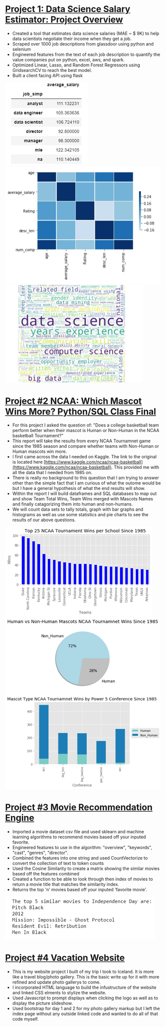 # [Project 1: Data Science Salary Estimator: Project Overview ](https://github.com/spstills23/ds_salary_proj)
* Created a tool that estimates data science salaries (MAE ~ $ 9K) to help data scientists negotiate their income when they get a job.
* Scraped over 1000 job descriptions from glassdoor using python and selenium
* Engineered features from the text of each job description to quantify the value companies put on python, excel, aws, and spark. 
* Optimized Linear, Lasso, and Random Forest Regressors using GridsearchCV to reach the best model. 
* Built a client facing API using flask 

![](/images/avg_salary.jpg)
![](/images/avg_salary_heatmap.jpg)
![](/images/avg_salary_wordcloud.jpg)

# [Project #2 NCAA: Which Mascot Wins More? Python/SQL Class Final](https://github.com/spstills23/Final-Python-Project)
* For this project I asked the question of: "Does a college basketball team perform better when their mascot is Human or Non-Human in the NCAA basketball Tournament?"
* This report will take the results from every NCAA Tournamnet game since the 1985 season and compare whether teams with Non-Human or Human mascots win more.
* I first came across the data I needed on Kaggle. The link to the original is located here [https://www.kaggle.com/ncaa/ncaa-basketball](https://www.kaggle.com/ncaa/ncaa-basketball). 
This provided me with all the data that I needed from 1985 on. 
* There is really no background to this question that I am trying to answer other than the simple fact that I am curious of what the outome would be but I have a general hypothesis of what the end results will show.
* Within the report I will build dataframes and SQL databases to map out and show Team Total Wins, Team Wins merged with Mascots Names and finally catagorizing them into human and non-humans.
* We will count data sets to tally totals, graph with bar graphs and histograms as well as use some statistics and pie charts to see the results of our above questions.

![](/images/ncaa_wins.png)
![](/images/ncaa_pie.png)
![](/images/ncaa_conf_bars.png)

# [Project #3 Movie Recommendation Engine](https://github.com/spstills23/movie_recommendation_engine)
* Imported a movie dataset csv file and used sklearn and machine learning algorithms to recommend movies based off your inputed favorite.
* Engineered features to use in the algorithm: "overview", "keywords", "cast", "genres", "director".
* Combined the features into one string and used CountVectorize to convert the collection of text to token counts
* Used the Cosine Similarity to create a matrix showing the similar movies based off the features combined
* Created a function to be able to look through then index of movies to return a movie title that matches the similarity index.
* Returns the top 'n' movies based off your inputed 'favorite movie'.

![](/images/top_5.jpg)

# [Project #4 Vacation Website](https://spstills23.github.io/index.html)
* This is my website project I built of my trip I took to Iceland. It is more like a travel blog/photo gallery. This is the basic write up for it with more refined and update photo gallerys to come.
* I incorporated HTML language to build the infustructure of the website and linked CSS elments to stylize the website.
* Used Javascript to prompt displays when clicking the logo as well as to display the picture slideshow.
* Used bootstrap for day 1 and 2 for my photo gallery markup but I left the index page without any outside linked code and wanted to do all of that code myself.


